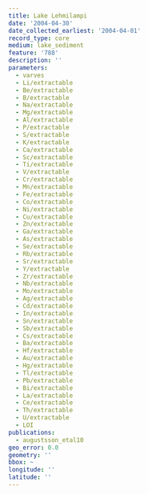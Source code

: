 ```yaml
---
title: Lake Lehmilampi
date: '2004-04-30'
date_collected_earliest: '2004-04-01'
record_type: core
medium: lake_sediment
feature: '788'
description: ''
parameters:
  - varves
  - Li/extractable
  - Be/extractable
  - B/extractable
  - Na/extractable
  - Mg/extractable
  - Al/extractable
  - P/extractable
  - S/extractable
  - K/extractable
  - Ca/extractable
  - Sc/extractable
  - Ti/extractable
  - V/extractable
  - Cr/extractable
  - Mn/extractable
  - Fe/extractable
  - Co/extractable
  - Ni/extractable
  - Cu/extractable
  - Zn/extractable
  - Ga/extractable
  - As/extractable
  - Se/extractable
  - Rb/extractable
  - Sr/extractable
  - Y/extractable
  - Zr/extractable
  - Nb/extractable
  - Mo/extractable
  - Ag/extractable
  - Cd/extractable
  - In/extractable
  - Sn/extractable
  - Sb/extractable
  - Cs/extractable
  - Ba/extractable
  - Hf/extractable
  - Au/extractable
  - Hg/extractable
  - Tl/extractable
  - Pb/extractable
  - Bi/extractable
  - La/extractable
  - Ce/extractable
  - Th/extractable
  - U/extractable
  - LOI
publications:
  - augustsson_etal10
geo_error: 0.0
geometry: ''
bbox: ~
longitude: ''
latitude: ''
---
```

